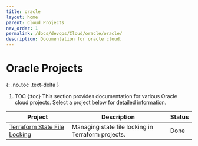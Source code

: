 ```yaml
---
title: oracle
layout: home
parent: Cloud Projects
nav_order: 1
permalink: /docs/devops/Cloud/oracle/oracle/
description: Documentation for oracle cloud.
---
```


# Oracle Projects
{: .no_toc .text-delta }

1. TOC
{:toc}
This section provides documentation for various Oracle cloud projects. Select a project below for detailed information.


| Project                     | Description                                      | Status     |
| --------------------------- | ------------------------------------------------ | ---------- |
| [Terraform State File Locking](/docs/devops/Cloud/tf-state-locking/) | Managing state file locking in Terraform projects. | Done |

